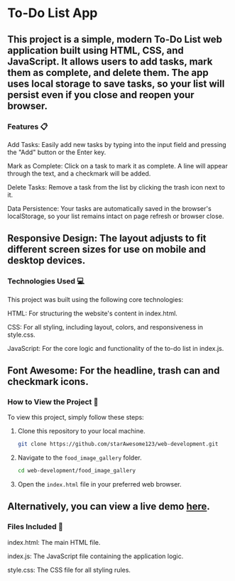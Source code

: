 # To-Do List App

This project is a simple, modern To-Do List web application built using HTML, CSS, and JavaScript. It allows users to add tasks, mark them as complete, and delete them. The app uses local storage to save tasks, so your list will persist even if you close and reopen your browser.
---
### Features 📋
Add Tasks: Easily add new tasks by typing into the input field and pressing the "Add" button or the Enter key.

Mark as Complete: Click on a task to mark it as complete. A line will appear through the text, and a checkmark will be added.

Delete Tasks: Remove a task from the list by clicking the trash icon next to it.

Data Persistence: Your tasks are automatically saved in the browser's localStorage, so your list remains intact on page refresh or browser close.

Responsive Design: The layout adjusts to fit different screen sizes for use on mobile and desktop devices.
---
### Technologies Used 💻
This project was built using the following core technologies:

HTML: For structuring the website's content in index.html.

CSS: For all styling, including layout, colors, and responsiveness in style.css.

JavaScript: For the core logic and functionality of the to-do list in index.js.

Font Awesome: For the headline, trash can and checkmark icons.
---
### How to View the Project 👀
To view this project, simply follow these steps:

1.  Clone this repository to your local machine.
    ```bash
    git clone https://github.com/starAwesome123/web-development.git
    ```
2.  Navigate to the `food_image_gallery` folder.
    ```bash
    cd web-development/food_image_gallery
    ```
3.  Open the `index.html` file in your preferred web browser.

Alternatively, you can view a live demo **[here](https://stareawesome123.github.io/web-development/To-Do_list/index.html)**.
---

### Files Included 📁
index.html: The main HTML file.

index.js: The JavaScript file containing the application logic.


style.css: The CSS file for all styling rules.

